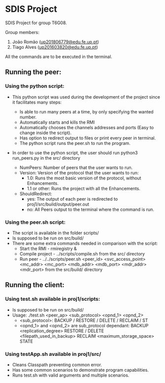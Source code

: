# SDIS Project

SDIS Project for group T6G08.

Group members:

1. João Romão (up201806779@edu.fe.up.pt)
2. Tiago Alves (up201603820@edu.fe.up.pt)

All the commands are to be executed in the terminal.

## Running the peer:
### Using the python script:
- This python script was used during the development of the project since it facilitates many steps:
    - Is able to run many peers at a time, by only specifying the wanted number.
    - Automatically starts and kills the RMI
    - Automatically chooses the channels addresses and ports (Easy to change inside the script).
    - Has option to redirect output to files or print every peer in terminal.
    - The python script runs the peer.sh to run the program.

- In order to use the python script, the user should run python3 run_peers.py <NumPeers> <Version> <ShouldRedirect> in the src/ directory
   - NumPeers: Number of peers that the user wants to run.
   - Version: Version of the protocol that the user wants to run:
        - 1.0: Runs the most basic version of the protocol, without Enhancements.
        - 1.1 or other: Runs the project with all the Enhancements.
   - ShouldRedirect:
        - yes: The output of each peer is redirected to proj1/src/build/output/peer<id>.out
        - no: All Peers output to the terminal where the command is run.

### Using the peer.sh script:
- The script is available in the folder scripts/
- Is supposed to be run on src/build/
- There are some extra commands needed in comparison with the script:
    - Start the RMI - rmiregistry &
    - Compile project - ../scripts/compile.sh from the src/ directory
    - Run peer - ../../scripts/peer.sh <version> <peer_id> <svc_access_point> <mc_addr> <mc_port> <mdb_addr> <mdb_port> <mdr_addr> <mdr_port>
    from the src/build/ directory

## Running the client:

### Using test.sh available in proj1/scripts:
- Is supposed to be run on src/build/
- Usage: ./test.sh <peer_ap> <sub_protocol> <opnd_1> <opnd_2>
  - <sub_protocol>: BACKUP / RESTORE / DELETE / RECLAIM / ST
  - <opnd_1> and <opnd_2> are sub_protocol dependant:
  BACKUP <filepath> <replication_degree>
  RESTORE / DELETE <filepath_used_in_backup>
  RECLAIM <maximum_storage_space>
  STATE

### Using testApp.sh available in proj1/src/
- Cleans Classpath preventing common error.
- Has some common scenarios to demonstrate program capabilities.
- Runs test.sh with valid arguments and multiple scenarios.










